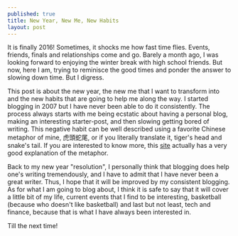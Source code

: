 ```yaml
---
published: true
title: New Year, New Me, New Habits
layout: post
---
```

It is finally 2016! Sometimes, it shocks me how fast time flies. Events, friends, finals and relationships come and go. Barely a month ago, I was looking forward to enjoying the winter break with high school friends. But now, here I am, trying to reminisce the good times and ponder the answer to slowing down time. But I digress.

This post is about the new year, the new me that I want to transform into and the new habits that are going to help me along the way. I started blogging in 2007 but I have never been able to do it consistently. The process always starts with me being ecstatic about having a personal blog, making an interesting starter-post, and then slowing getting bored of writing. This negative habit can be well described using a favorite Chinese metaphor of mine, 虎頭蛇尾, or if you literally translate it, tiger's head and snake's tail. If you are interested to know more, this [site](https://brandonzin.wordpress.com/2010/02/21/虎头蛇尾-tiger-head-snake-tail/) actually has a very good explanation of the metaphor.

Back to my new year "resolution", I personally think that blogging does help one's writing tremendously, and I have to admit that I have never been a great writer. Thus, I hope that it will be improved by my consistent blogging. As for what I am going to blog about, I think it is safe to say that it will cover a little bit of my life, current events that I find to be interesting, basketball (because who doesn't like basketball) and last but not least, tech and finance, because that is what I have always been interested in.

Till the next time!